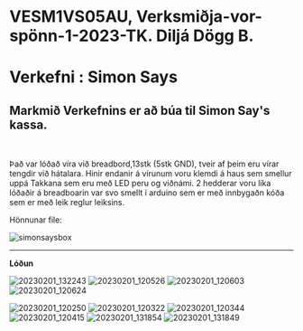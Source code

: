 # VESM1VS05AU, Verksmiðja-vor-spönn-1-2023-TK. Diljá Dögg B.
# Verkefni : Simon Says

## Markmið Verkefnins er að búa til Simon Say's kassa.

<br>

Það var lóðað víra við breadbord,13stk (5stk GND), tveir af þeim eru vírar tengdir við hátalara. Hinir endanir  á vírunum voru klemdi á haus sem smellur uppá Takkana sem eru með LED peru og viðnámi. 2 hedderar voru líka lóðaðir á breadboarin var svo smellt í arduino sem er með innbygaðn kóða sem er með leik reglur leiksins.

Hönnunar file:

![simonsaysbox](https://user-images.githubusercontent.com/122012194/216053294-a05d8a26-6851-4975-a786-a56e93d631cc.svg)

---

**Lóðun**

![20230201_132243](https://user-images.githubusercontent.com/122012194/216055429-b38f95b1-0f59-4456-b0bb-a4bd0b3d822e.jpg)
![20230201_120526](https://user-images.githubusercontent.com/122012194/216051555-f1fdd29a-cfd0-40fb-82f8-0da8f1164005.jpg)
![20230201_120603](https://user-images.githubusercontent.com/122012194/216051571-155baa54-dc9c-489b-b6f9-b5940d41c4b0.jpg)
![20230201_120624](https://user-images.githubusercontent.com/122012194/216051575-113fa8cd-07c7-424b-9dbb-e086ba970ddc.jpg)


![20230201_120250](https://user-images.githubusercontent.com/122012194/216051578-cc4161e2-f01f-49e2-a0d3-2d36f0bb7a85.jpg)
![20230201_120322](https://user-images.githubusercontent.com/122012194/216051582-65d694a5-3915-4fc2-bab3-186dde0e35b0.jpg)
![20230201_120344](https://user-images.githubusercontent.com/122012194/216051596-ce88188c-c44d-40b1-9940-cd7f44c5f952.jpg)
![20230201_120415](https://user-images.githubusercontent.com/122012194/216051603-2b769f99-31bc-43f7-8458-0d24fbeaeaf5.jpg)
![20230201_131854](https://user-images.githubusercontent.com/122012194/216054613-88554be9-cadb-406e-a0e0-15fb404ebdf5.jpg)
![20230201_131849](https://user-images.githubusercontent.com/122012194/216054620-dc4a18bf-7835-4b1e-a6ca-981cedf695fd.jpg)
